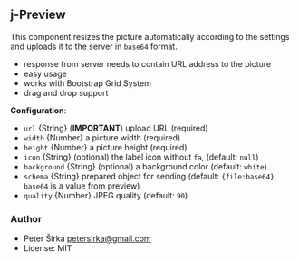 ﻿## j-Preview

This component resizes the picture automatically according to the settings and uploads it to the server in `base64` format.

- response from server needs to contain URL address to the picture
- easy usage
- works with Bootstrap Grid System
- drag and drop support

__Configuration__:

- `url` {String} (__IMPORTANT__) upload URL (required)
- `width` {Number} a picture width (required)
- `height` {Number} a picture height (required)
- `icon` {String} (optional) the label icon without `fa`, (default: `null`)
- `background` {String} (optional) a background color (default: `white`)
- `schema` {String} prepared object for sending (default: `{file:base64}`, `base64` is a value from preview)
- `quality` {Number} JPEG quality (default: `90`)

### Author

- Peter Širka <petersirka@gmail.com>
- License: MIT
